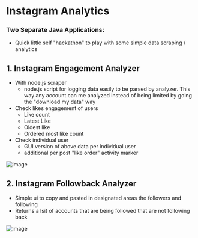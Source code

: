 # Instagram Analytics 

### Two Separate **Java** Applications:
  * Quick little self "hackathon" to play with some simple data scraping / analytics

## 1. Instagram Engagement Analyzer
  * With node.js scraper
    - node.js script for logging data easily to be parsed by analyzer. This way any account can me analyzed instead of being limited by going the "download my data" way
  * Check likes engagement of users
    - Like count
    - Latest Like
    - Oldest like
    - Ordered most like count
  * Check individual user 
    - GUI version of above data per individual user
    - additional per post "like order" activity marker

![image](https://github.com/MatthewHoque/InstagramAnalytics/blob/main/readme-sources/engagement.png?raw=true)


## 2. Instagram Followback Analyzer
  * Simple ui to copy and pasted in designated areas the followers and following
  * Returns a lsit of accounts that are being followed that are not following back

![image](https://github.com/MatthewHoque/InstagramAnalytics/blob/main/readme-sources/IgFollowBack.png?raw=true)
